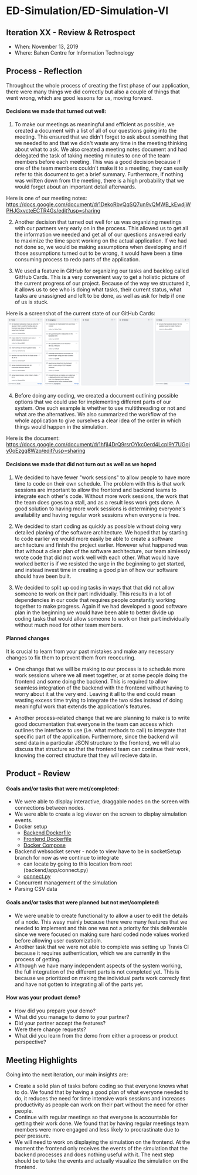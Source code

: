 # ED-Simulation/ED-Simulation-VI

## Iteration XX - Review & Retrospect

 * When: November 13, 2019
 * Where: Bahen Centre for Information Technology

## Process - Reflection
Throughout the whole process of creating the first phase of our application, there were many things we did correctly but also a couple of things that went wrong, which are good lessons for us, moving forward.

#### Decisions we made that turned out well:

1. To make our meetings as meaningful and efficient as possible, we created a document with a list of all of our questions going into the meeting. This ensured that we didn't forget to ask about something that we needed to and that we didn't waste any time in the meeting thinking about what to ask. We also created a meeting notes document and had delegated the task of taking meeting minutes to one of the team members before each meeting. This was a good decision because if one of the team members couldn't make it to a meeting, they can easily refer to this document to get a brief summary. Furthermore, if nothing was written down from the meeting, there is a high probability that we would forget about an important detail afterwards.

Here is one of our meeting notes: https://docs.google.com/document/d/1DekoRbvQqSQ7un9vQMWB_kEwdjWPHJGxvcteECTR4Gs/edit?usp=sharing

2. Another decision that turned out well for us was organizing meetings with our partners very early on in the process. This allowed us to get all the information we needed and get all of our questions answered early to maximize the time spent working on the actual application. If we had not done so, we would be making assumptions when developing and if those assumptions turned out to be wrong, it would have been a time consuming process to redo parts of the application.

3. We used a feature in GitHub for organizing our tasks and backlog called GitHub Cards. This is a very convenient way to get a holistic picture of the current progress of our project. Because of the way we structured it, it allows us to see who is doing what tasks, their current status, what tasks are unassigned and left to be done, as well as ask for help if one of us is stuck.

Here is a screenshot of the current state of our GitHub Cards: ![GitHub Cards](GitHub-Cards.png)

4. Before doing any coding, we created a document outlining possible options that we could use for implementing different parts of our system. One such example is whether to use multithreading or not and what are the alternatives. We also summarized the workflow of the whole application to give ourselves a clear idea of the order in which things would happen in the simulation.

Here is the document: https://docs.google.com/document/d/1hfjI4DrQ9rsrOYkc0erd4Lcpl9Y7UGgjy0oEzgq8Wzo/edit?usp=sharing

#### Decisions we made that did not turn out as well as we hoped

1. We decided to have fewer "work sessions" to allow people to have more time to code on their own schedule. The problem with this is that work sessions are important to allow the frontend and backend teams to integrate each other's code. Without more work sessions, the work that the team does goes to a stall, and as a result less work gets done. A good solution to having more work sessions is determining everyone's availability and having regular work sessions when everyone is free. 

2. We decided to start coding as quickly as possible without doing very detailed planing of the software architecture. We hoped that by starting to code earlier we would more easily be able to create a software architecture and finish the project earlier. However what happened was that without a clear plan of the software architecture, our team aimlessly wrote code that did not work well with each other. What would have worked better is if we resisted the urge in the beginning to get started, and instead invest time in creating a good plan of how our software should have been built.

3. We decided to split up coding tasks in ways that that did not allow someone to work on their part individually. This results in a lot of dependencies in our code that requires people constantly working together to make progress. Again if we had developed a good software plan in the beginning we would have been able to better divide up coding tasks that would allow someone to work on their part individually without much need for other team members.

#### Planned changes

It is crucial to learn from your past mistakes and make any necessary changes to fix them to prevent them from reoccuring.

 * One change that we will be making to our process is to schedule more work sessions where we all meet together, or at some people doing the frontend and some doing the backend. This is required to allow seamless integration of the backend with the frontend without having to worry about it at the very end. Leaving it all to the end could mean wasting excess time trying to integrate the two sides instead of doing meaningful work that extends the application's features.

 * Another process-related change that we are planning to make is to write good documentation that everyone in the team can access which outlines the interface to use (i.e. what methods to call) to integrate that specific part of the application. Furthermore, since the backend will send data in a particular JSON structure to the frontend, we will also discuss that structure so that the frontend team can continue their work, knowing the correct structure that they will recieve data in.


## Product - Review

#### Goals and/or tasks that were met/completed:
 * We were able to display interactive, draggable nodes on the screen with connections between nodes. 
 * We were able to create a log viewer on the screen to display simulation events.
 * Docker setup
    * [Backend Dockerfile](../backend/Dockerfile)
    * [Frontend Dockerfile](../frontend/Dockerfile)
    * [Docker Compose](../docker-compose.yml)
 * Backend websocket server - node to view have to be in socketSetup branch for now as we continue to integrate
    * can locate by going to this location from root (backend/app/connect.py)
    * [connect.py](../backend/app/connect.py)
 * Concurrent management of the simulation
 * Parsing CSV data

#### Goals and/or tasks that were planned but not met/completed:
 * We were unable to create functionality to allow a user to edit the details of a node. This wasy mainly because there were many features that we needed to implement and this one was not a priority for this deliverable since we were focused on making sure hard coded node values worked before allowing user customizatioln.
 * Another task that we were not able to complete was setting up Travis CI because it requires authentication, which we are currently in the process of getting.
 * Although we have many independent aspects of the system working, the full integration of the different parts is not completed yet. This is because we prioritized on making the individual parts work correcly first and have not gotten to integrating all of the parts yet.

#### How was your product demo?
 * How did you prepare your demo?
 * What did you manage to demo to your partner?
 * Did your partner accept the features?
 * Were there change requests?
 * What did you learn from the demo from either a process or product perspective?

## Meeting Highlights

Going into the next iteration, our main insights are:
 * Create a solid plan of tasks before coding so that everyone knows what to do. We found that by having a good plan of
   what everyone needed to do, it reduces the need for time intensive work sessions and increases productivity as people
   can work on their part without the need for other people. 
 * Continue with regular meetings so that everyone is accountable for getting their work done. We found that by having regular    meetings team members were more engaged and less likely to procrastinate due to peer pressure. 
 * We will need to work on displaying the simulation on the frontend. At the moment the frontend only receives the events of  the simulation that
   the backend processes and does nothing useful with it. The next step should be to take the events and actually visualize the simulation on the frontend. 
   
